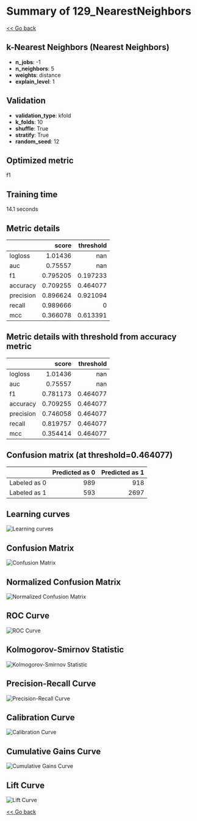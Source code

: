 # Summary of 129_NearestNeighbors

[<< Go back](../README.md)


## k-Nearest Neighbors (Nearest Neighbors)
- **n_jobs**: -1
- **n_neighbors**: 5
- **weights**: distance
- **explain_level**: 1

## Validation
 - **validation_type**: kfold
 - **k_folds**: 10
 - **shuffle**: True
 - **stratify**: True
 - **random_seed**: 12

## Optimized metric
f1

## Training time

14.1 seconds

## Metric details
|           |    score |   threshold |
|:----------|---------:|------------:|
| logloss   | 1.01436  |  nan        |
| auc       | 0.75557  |  nan        |
| f1        | 0.795205 |    0.197233 |
| accuracy  | 0.709255 |    0.464077 |
| precision | 0.896624 |    0.921094 |
| recall    | 0.989666 |    0        |
| mcc       | 0.366078 |    0.613391 |


## Metric details with threshold from accuracy metric
|           |    score |   threshold |
|:----------|---------:|------------:|
| logloss   | 1.01436  |  nan        |
| auc       | 0.75557  |  nan        |
| f1        | 0.781173 |    0.464077 |
| accuracy  | 0.709255 |    0.464077 |
| precision | 0.746058 |    0.464077 |
| recall    | 0.819757 |    0.464077 |
| mcc       | 0.354414 |    0.464077 |


## Confusion matrix (at threshold=0.464077)
|              |   Predicted as 0 |   Predicted as 1 |
|:-------------|-----------------:|-----------------:|
| Labeled as 0 |              989 |              918 |
| Labeled as 1 |              593 |             2697 |

## Learning curves
![Learning curves](learning_curves.png)
## Confusion Matrix

![Confusion Matrix](confusion_matrix.png)


## Normalized Confusion Matrix

![Normalized Confusion Matrix](confusion_matrix_normalized.png)


## ROC Curve

![ROC Curve](roc_curve.png)


## Kolmogorov-Smirnov Statistic

![Kolmogorov-Smirnov Statistic](ks_statistic.png)


## Precision-Recall Curve

![Precision-Recall Curve](precision_recall_curve.png)


## Calibration Curve

![Calibration Curve](calibration_curve_curve.png)


## Cumulative Gains Curve

![Cumulative Gains Curve](cumulative_gains_curve.png)


## Lift Curve

![Lift Curve](lift_curve.png)



[<< Go back](../README.md)
